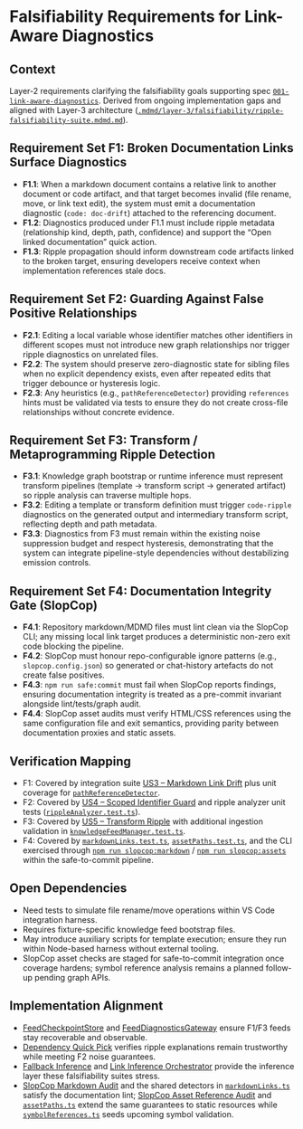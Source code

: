 # Falsifiability Requirements for Link-Aware Diagnostics

## Context
Layer-2 requirements clarifying the falsifiability goals supporting spec [`001-link-aware-diagnostics`](../../specs/001-link-aware-diagnostics/spec.md). Derived from ongoing implementation gaps and aligned with Layer-3 architecture ([`.mdmd/layer-3/falsifiability/ripple-falsifiability-suite.mdmd.md`](../layer-3/falsifiability/ripple-falsifiability-suite.mdmd.md)).

## Requirement Set F1: Broken Documentation Links Surface Diagnostics
- **F1.1**: When a markdown document contains a relative link to another document or code artifact, and that target becomes invalid (file rename, move, or link text edit), the system must emit a documentation diagnostic (`code: doc-drift`) attached to the referencing document.
- **F1.2**: Diagnostics produced under F1.1 must include ripple metadata (relationship kind, depth, path, confidence) and support the “Open linked documentation” quick action.
- **F1.3**: Ripple propagation should inform downstream code artifacts linked to the broken target, ensuring developers receive context when implementation references stale docs.

## Requirement Set F2: Guarding Against False Positive Relationships
- **F2.1**: Editing a local variable whose identifier matches other identifiers in different scopes must not introduce new graph relationships nor trigger ripple diagnostics on unrelated files.
- **F2.2**: The system should preserve zero-diagnostic state for sibling files when no explicit dependency exists, even after repeated edits that trigger debounce or hysteresis logic.
- **F2.3**: Any heuristics (e.g., `pathReferenceDetector`) providing `references` hints must be validated via tests to ensure they do not create cross-file relationships without concrete evidence.

## Requirement Set F3: Transform / Metaprogramming Ripple Detection
- **F3.1**: Knowledge graph bootstrap or runtime inference must represent transform pipelines (template → transform script → generated artifact) so ripple analysis can traverse multiple hops.
- **F3.2**: Editing a template or transform definition must trigger `code-ripple` diagnostics on the generated output and intermediary transform script, reflecting depth and path metadata.
- **F3.3**: Diagnostics from F3 must remain within the existing noise suppression budget and respect hysteresis, demonstrating that the system can integrate pipeline-style dependencies without destabilizing emission controls.

## Requirement Set F4: Documentation Integrity Gate (SlopCop)
- **F4.1**: Repository markdown/MDMD files must lint clean via the SlopCop CLI; any missing local link target produces a deterministic non-zero exit code blocking the pipeline.
- **F4.2**: SlopCop must honour repo-configurable ignore patterns (e.g., `slopcop.config.json`) so generated or chat-history artefacts do not create false positives.
- **F4.3**: `npm run safe:commit` must fail when SlopCop reports findings, ensuring documentation integrity is treated as a pre-commit invariant alongside lint/tests/graph audit.
- **F4.4**: SlopCop asset audits must verify HTML/CSS references using the same configuration file and exit semantics, providing parity between documentation proxies and static assets.

## Verification Mapping
- F1: Covered by integration suite [US3 – Markdown Link Drift](../../tests/integration/us3/markdownLinkDrift.test.ts) plus unit coverage for [`pathReferenceDetector`](../../packages/server/src/features/watchers/pathReferenceDetector.ts).
- F2: Covered by [US4 – Scoped Identifier Guard](../../tests/integration/us4/scopeCollision.test.ts) and ripple analyzer unit tests ([`rippleAnalyzer.test.ts`](../../packages/server/src/features/knowledge/rippleAnalyzer.test.ts)).
- F3: Covered by [US5 – Transform Ripple](../../tests/integration/us5/transformRipple.test.ts) with additional ingestion validation in [`knowledgeFeedManager.test.ts`](../../packages/server/src/features/knowledge/knowledgeFeedManager.test.ts).
- F4: Covered by [`markdownLinks.test.ts`](../../packages/shared/src/tooling/markdownLinks.test.ts), [`assetPaths.test.ts`](../../packages/shared/src/tooling/assetPaths.test.ts), and the CLI exercised through [`npm run slopcop:markdown`](/scripts/slopcop/check-markdown-links.ts) / [`npm run slopcop:assets`](/scripts/slopcop/check-asset-paths.ts) within the safe-to-commit pipeline.

## Open Dependencies
- Need tests to simulate file rename/move operations within VS Code integration harness.
- Requires fixture-specific knowledge feed bootstrap files.
- May introduce auxiliary scripts for template execution; ensure they run within Node-based harness without external tooling.
- SlopCop asset checks are staged for safe-to-commit integration once coverage hardens; symbol reference analysis remains a planned follow-up pending graph APIs.

## Implementation Alignment
- [FeedCheckpointStore](../layer-4/knowledge-graph-ingestion/feedCheckpointStore.mdmd.md) and [FeedDiagnosticsGateway](../layer-4/knowledge-graph-ingestion/feedDiagnosticsGateway.mdmd.md) ensure F1/F3 feeds stay recoverable and observable.
- [Dependency Quick Pick](../layer-4/extension-diagnostics/dependencyQuickPick.mdmd.md) verifies ripple explanations remain trustworthy while meeting F2 noise guarantees.
- [Fallback Inference](../layer-4/shared/fallbackInference.mdmd.md) and [Link Inference Orchestrator](../layer-4/language-server-runtime/linkInferenceOrchestrator.mdmd.md) provide the inference layer these falsifiability suites stress.
- [SlopCop Markdown Audit](../layer-4/tooling/slopcopMarkdownLinks.mdmd.md) and the shared detectors in [`markdownLinks.ts`](../../packages/shared/src/tooling/markdownLinks.ts) satisfy the documentation lint; [SlopCop Asset Reference Audit](../layer-4/tooling/slopcopAssetPaths.mdmd.md) and [`assetPaths.ts`](../../packages/shared/src/tooling/assetPaths.ts) extend the same guarantees to static resources while [`symbolReferences.ts`](../../packages/shared/src/tooling/symbolReferences.ts) seeds upcoming symbol validation.
